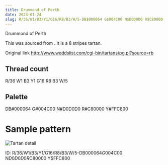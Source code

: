 ```yaml
---
title: Drummond of Perth
date: 2023-01-24
slug: R/36/W1/B3/Y1/G16/R8/B3/W/5-DB$000064 G$004C00 N$D0D0D0 R$C80000 Y$FFC800
---
```

Drummond of Perth

This was sourced from <no value>.  It is a 8 stripes tartan.

Original link http://www.weddslist.com/cgi-bin/tartans/pg.pl?source=rb

## Thread count
R/36 W1 B3 Y1 G16 R8 B3 W/5

## Palette
DB#000064 G#004C00 N#D0D0D0 R#C80000 Y#FFC800

# Sample pattern

![Tartan detail](tartan.png "R/36 W1 B3 Y1 G16 R8 B3 W/5 tartan")

ID: R/36/W1/B3/Y1/G16/R8/B3/W/5-DB$000064 G$004C00 N$D0D0D0 R$C80000 Y$FFC800